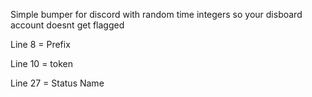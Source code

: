 Simple bumper for discord with random time integers so your disboard account doesnt get flagged

Line 8 = Prefix 

Line 10 = token 

Line 27 = Status Name
